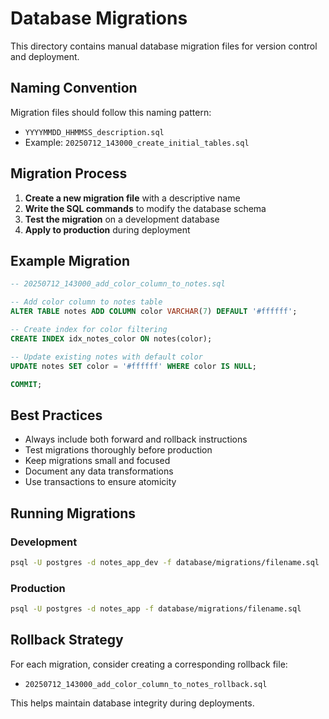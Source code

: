 # Database Migrations

This directory contains manual database migration files for version control and deployment.

## Naming Convention

Migration files should follow this naming pattern:
- `YYYYMMDD_HHMMSS_description.sql`
- Example: `20250712_143000_create_initial_tables.sql`

## Migration Process

1. **Create a new migration file** with a descriptive name
2. **Write the SQL commands** to modify the database schema
3. **Test the migration** on a development database
4. **Apply to production** during deployment

## Example Migration

```sql
-- 20250712_143000_add_color_column_to_notes.sql

-- Add color column to notes table
ALTER TABLE notes ADD COLUMN color VARCHAR(7) DEFAULT '#ffffff';

-- Create index for color filtering
CREATE INDEX idx_notes_color ON notes(color);

-- Update existing notes with default color
UPDATE notes SET color = '#ffffff' WHERE color IS NULL;

COMMIT;
```

## Best Practices

- Always include both forward and rollback instructions
- Test migrations thoroughly before production
- Keep migrations small and focused
- Document any data transformations
- Use transactions to ensure atomicity

## Running Migrations

### Development
```bash
psql -U postgres -d notes_app_dev -f database/migrations/filename.sql
```

### Production
```bash
psql -U postgres -d notes_app -f database/migrations/filename.sql
```

## Rollback Strategy

For each migration, consider creating a corresponding rollback file:
- `20250712_143000_add_color_column_to_notes_rollback.sql`

This helps maintain database integrity during deployments.

